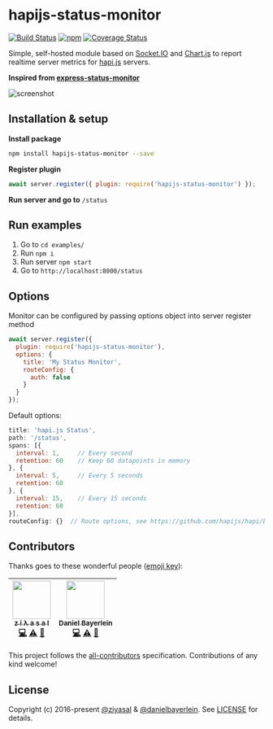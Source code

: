 
# hapijs-status-monitor

[![Build Status](https://travis-ci.org/ziyasal/hapijs-status-monitor.svg?branch=master)](https://travis-ci.org/ziyasal/hapijs-status-monitor) [![npm](https://img.shields.io/npm/v/hapijs-status-monitor.svg)](https://www.npmjs.com/package/hapijs-status-monitor) [![Coverage Status](https://coveralls.io/repos/github/ziyasal/hapijs-status-monitor/badge.svg?branch=master)](https://coveralls.io/github/ziyasal/hapijs-status-monitor?branch=master)

Simple, self-hosted module based on [Socket.IO](http://socket.io) and
[Chart.js](http://www.chartjs.org) to report realtime server metrics for
[hapi.js](http://hapijs.com) servers.

**Inspired from [express-status-monitor](https://github.com/RafalWilinski/express-status-monitor)**

![screenshot](./docs/images/screenshot.jpg)

## Installation & setup

**Install package**

```sh
npm install hapijs-status-monitor --save
```

**Register plugin**

```js
await server.register({ plugin: require('hapijs-status-monitor') });
```
**Run server and go to** `/status`

## Run examples

1. Go to `cd examples/`
2. Run `npm i`
3. Run server `npm start`
4. Go to `http://localhost:8000/status`

## Options

Monitor can be configured by passing options object into server register method

```js
await server.register({
  plugin: require('hapijs-status-monitor'),
  options: {
    title: 'My Status Monitor',
    routeConfig: {
      auth: false
    }
  }
});
```

Default options:

```js
title: 'hapi.js Status',
path: '/status',
spans: [{
  interval: 1,     // Every second
  retention: 60    // Keep 60 datapoints in memory
}, {
  interval: 5,     // Every 5 seconds
  retention: 60
}, {
  interval: 15,    // Every 15 seconds
  retention: 60
}],
routeConfig: {}  // Route options, see https://github.com/hapijs/hapi/blob/master/API.md#route-options
```

## Contributors

Thanks goes to these wonderful people ([emoji key](https://github.com/kentcdodds/all-contributors#emoji-key)):

<!-- ALL-CONTRIBUTORS-LIST:START - Do not remove or modify this section -->
| [<img src="https://avatars0.githubusercontent.com/u/1651945?v=4" width="75px;"/><br /><sub>z i λ a s a l</sub>](http://www.ziyasal.com)<br />[💻](https://github.com/ziyasal/hapijs-status-monitor/commits?author=ziyasal "Code") [⚠️](https://github.com/ziyasal/hapijs-status-monitor/commits?author=ziyasal "Tests") [📖](https://github.com/ziyasal/hapijs-status-monitor/commits?author=ziyasal "Documentation") | [<img src="https://avatars2.githubusercontent.com/u/457834?v=4" width="75px;"/><br /><sub>Daniel Bayerlein</sub>](https://github.com/danielbayerlein)<br />[💻](https://github.com/ziyasal/hapijs-status-monitor/commits?author=danielbayerlein "Code") [⚠️](https://github.com/ziyasal/hapijs-status-monitor/commits?author=danielbayerlein "Tests") [📖](https://github.com/ziyasal/hapijs-status-monitor/commits?author=danielbayerlein "Documentation") |
| :---: | :---: |
<!-- ALL-CONTRIBUTORS-LIST:END -->

This project follows the [all-contributors](https://github.com/kentcdodds/all-contributors) specification. Contributions of any kind welcome!

## License

Copyright (c) 2016-present [@ziyasal](https://github.com/ziyasal) & [@danielbayerlein](https://github.com/danielbayerlein).
See [LICENSE](./LICENSE.md) for details.
